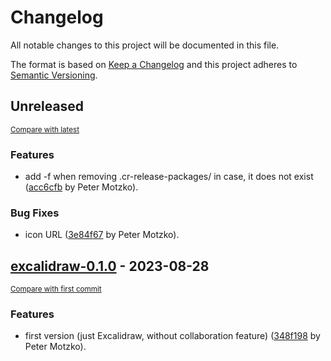 # Changelog

All notable changes to this project will be documented in this file.

The format is based on [Keep a Changelog](http://keepachangelog.com/en/1.0.0/)
and this project adheres to [Semantic Versioning](http://semver.org/spec/v2.0.0.html).

<!-- insertion marker -->
## Unreleased

<small>[Compare with latest](https://github.com/pmoscode-helm/excalidraw/compare/excalidraw-0.1.0...HEAD)</small>

### Features

- add -f when removing .cr-release-packages/ in case, it does not exist ([acc6cfb](https://github.com/pmoscode-helm/excalidraw/commit/acc6cfbd17c605b060eb59e36c2f035e624d5c58) by Peter Motzko).

### Bug Fixes

- icon URL ([3e84f67](https://github.com/pmoscode-helm/excalidraw/commit/3e84f67f2900ab25f7edbb412a9dbf1feab4948d) by Peter Motzko).

<!-- insertion marker -->
## [excalidraw-0.1.0](https://github.com/pmoscode-helm/excalidraw/releases/tag/excalidraw-0.1.0) - 2023-08-28

<small>[Compare with first commit](https://github.com/pmoscode-helm/excalidraw/compare/c40040dc3ccb3492a3eca20aa2e8c07a63502a97...excalidraw-0.1.0)</small>

### Features

- first version (just Excalidraw, without collaboration feature) ([348f198](https://github.com/pmoscode-helm/excalidraw/commit/348f198a817e798e6b195dd690f5fdd5fa8639fa) by Peter Motzko).

